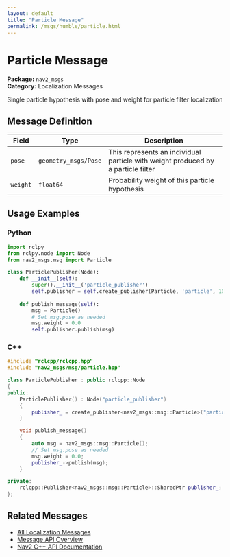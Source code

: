 ```yaml
---
layout: default
title: "Particle Message"
permalink: /msgs/humble/particle.html
---
```


# Particle Message

**Package:** `nav2_msgs`  
**Category:** Localization Messages

Single particle hypothesis with pose and weight for particle filter localization

## Message Definition

| Field | Type | Description |
|-------|------|-------------|
| `pose` | `geometry_msgs/Pose` | This represents an individual particle with weight produced by a particle filter |
| `weight` | `float64` | Probability weight of this particle hypothesis |



## Usage Examples

### Python

```python
import rclpy
from rclpy.node import Node
from nav2_msgs.msg import Particle

class ParticlePublisher(Node):
    def __init__(self):
        super().__init__('particle_publisher')
        self.publisher = self.create_publisher(Particle, 'particle', 10)
        
    def publish_message(self):
        msg = Particle()
        # Set msg.pose as needed
        msg.weight = 0.0
        self.publisher.publish(msg)
```

### C++

```cpp
#include "rclcpp/rclcpp.hpp"
#include "nav2_msgs/msg/particle.hpp"

class ParticlePublisher : public rclcpp::Node
{
public:
    ParticlePublisher() : Node("particle_publisher")
    {
        publisher_ = create_publisher<nav2_msgs::msg::Particle>("particle", 10);
    }

    void publish_message()
    {
        auto msg = nav2_msgs::msg::Particle();
        // Set msg.pose as needed
        msg.weight = 0.0;
        publisher_->publish(msg);
    }

private:
    rclcpp::Publisher<nav2_msgs::msg::Particle>::SharedPtr publisher_;
};
```

## Related Messages

- [All Localization Messages](/humble/msgs/index.html#localization-messages)
- [Message API Overview](/humble/msgs/index.html)
- [Nav2 C++ API Documentation](/humble/html/index.html)
